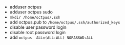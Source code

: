 - adduser octpus
- adduser octpus sudo
- `mkdir /home/octpus/.ssh`
- add octpus.pub to `/home/octpus/.ssh/authorized_keys`
- disable user password login
- disable root password login
- add `octpus  ALL=(ALL:ALL) NOPASSWD:ALL`

